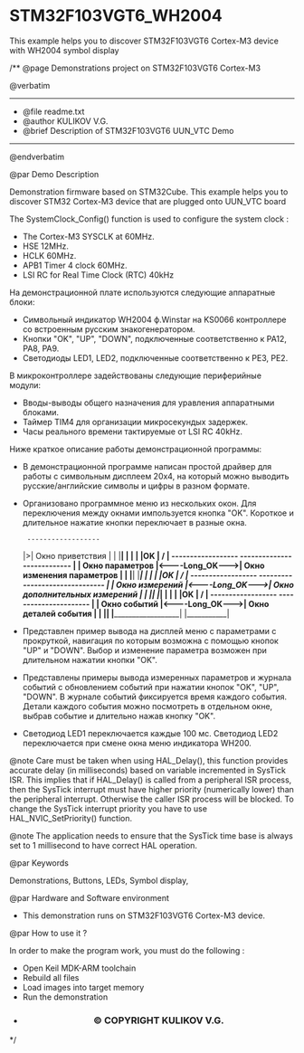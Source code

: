 # STM32F103VGT6_WH2004
This example helps you to discover STM32F103VGT6 Cortex-M3 device with WH2004 symbol display

/**
  @page Demonstrations project on STM32F103VGT6 Cortex-M3

  @verbatim
  ******************************************************************************
  * @file    readme.txt
  * @author  KULIKOV V.G.
  * @brief   Description of STM32F103VGT6 UUN_VTC Demo
  ******************************************************************************
  @endverbatim

@par Demo Description

Demonstration firmware based on STM32Cube. This example helps you to discover
STM32 Cortex-M3 device that are plugged onto UUN_VTC board

The SystemClock_Config() function is used to configure the system clock :
  - The Cortex-M3 SYSCLK at 60MHz.
  - HSE 12MHz.
  - HCLK 60MHz.
  - APB1 Timer 4 clock 60MHz.
  - LSI RC for Real Time Clock (RTC) 40kHz

На демонстрационной плате используются следующие аппаратные блоки:
  - Символьный индикатор WH2004 ф.Winstar на KS0066 контроллере со встроенным 
	русским знакогенератором.
  - Кнопки "OK", "UP", "DOWN", подключенные соответственно к PA12, PA8, PA9.
  - Светодиоды LED1, LED2, подключенные соответственно к PE3, PE2.
  
 В микроконтроллере задействованы следующие периферийные модули:
  - Вводы-выводы общего назначения для уравления аппаратными блоками.
  - Таймер TIM4 для организации микросекундых задержек.
  - Часы реального времени тактируемые от LSI RC 40kHz.
 
 Ниже краткое описание работы демонстрационной программы:
  - В демонстрационной программе написан простой драйвер для работы с 
	символьным дисплеем 20х4, на который можно выводить русские/английские
	символы и цифры в разном формате.
  - Организовано программное меню из нескольких окон. Для переключения между
	окнами импользуется кнопка "OK". Короткое и длительное нажатие кнопки 
	переключает в разные окна.
	
		 ------------------
	|>| Окно приветствия |
	|	|__________________|
	|			|
	|			|OK
	|			\/
	|	 ------------------                  ---------------------------
	|	| Окно параметров  |<----Long_OK--->| Окно изменения параметров |
	|	|__________________|                |___________________________|
	|			|
	|			|OK
	|			\/
	|	 ------------------                  -------------------------------
	|	| Окно измерений   |<----Long_OK--->| Окно дополнительных измерений |
	|	|__________________|                |_______________________________| 
	|			|
	|			|OK
	|			\/
	|	 ------------------                  ----------------------
	|	| Окно событий     |<----Long_OK--->| Окно деталей события |
	|	|__________________|                |______________________| 
	|___________|
	
  - Представлен пример вывода на дисплей меню с параметрами с прокруткой, 
	навигация по которым возможна с помощью кнопок "UP" и "DOWN". Выбор и 
	изменение параметра возможен при длительном нажатии кнопки "OK".
  - Представлены примеры вывода измеренных параметров и журнала событий с 
	обновлением событий при нажатии кнопок "OK", "UP", "DOWN". В журнале 
	событий фиксируется время каждого события. Детали каждого события можно 
	посмотреть в отдельном окне, выбрав событие и длительно нажав кнопку "OK".
  - Светодиод LED1 переключается каждые 100 мс. Светодиод LED2 переключается 
	при смене окна меню индикатора WH200.
 

@note Care must be taken when using HAL_Delay(), this function provides accurate
      delay (in milliseconds) based on variable incremented in SysTick ISR.
      This implies that if HAL_Delay() is called from a peripheral ISR process,
      then the SysTick interrupt must have higher priority (numerically lower)
      than the peripheral interrupt. Otherwise the caller ISR process will be blocked.
      To change the SysTick interrupt priority you have to use HAL_NVIC_SetPriority() function.

@note The application needs to ensure that the SysTick time base is always set to
      1 millisecond to have correct HAL operation.


@par Keywords

Demonstrations, Buttons, LEDs, Symbol display,


@par Hardware and Software environment

  - This demonstration runs on STM32F103VGT6 Cortex-M3 device.
  

@par How to use it ?

In order to make the program work, you must do the following :
 - Open Keil MDK-ARM toolchain
 - Rebuild all files
 - Load images into target memory
 - Run the demonstration

 * <h3><center>&copy; COPYRIGHT KULIKOV V.G. </center></h3>
 */
